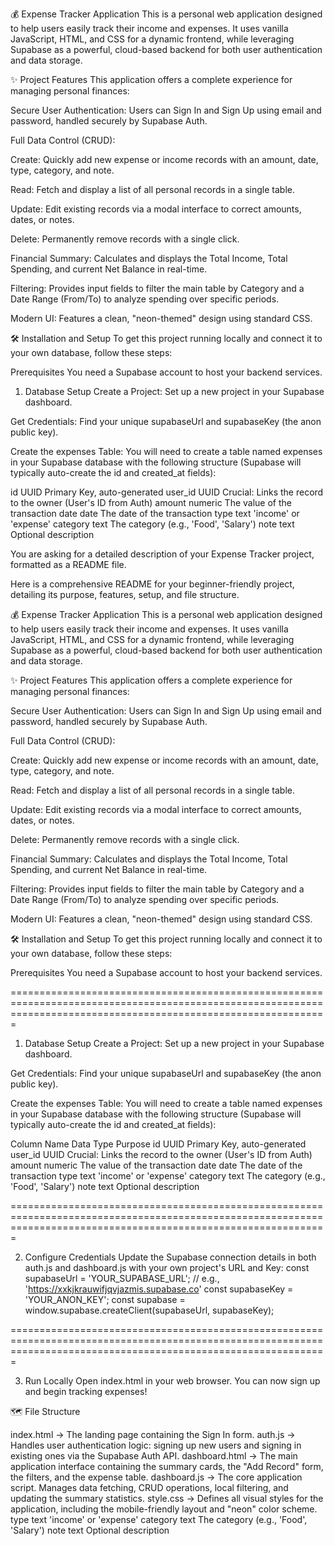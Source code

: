 💰 Expense Tracker Application
This is a personal web application designed to help users easily track their income and expenses. It uses vanilla JavaScript, HTML, and CSS for a dynamic frontend, while leveraging Supabase as a powerful, cloud-based backend for both user authentication and data storage.

✨ Project Features
This application offers a complete experience for managing personal finances:

Secure User Authentication: Users can Sign In and Sign Up using email and password, handled securely by Supabase Auth.

Full Data Control (CRUD):

Create: Quickly add new expense or income records with an amount, date, type, category, and note.

Read: Fetch and display a list of all personal records in a single table.

Update: Edit existing records via a modal interface to correct amounts, dates, or notes.

Delete: Permanently remove records with a single click.

Financial Summary: Calculates and displays the Total Income, Total Spending, and current Net Balance in real-time.

Filtering: Provides input fields to filter the main table by Category and a Date Range (From/To) to analyze spending over specific periods.

Modern UI: Features a clean, "neon-themed" design using standard CSS.

🛠️ Installation and Setup
To get this project running locally and connect it to your own database, follow these steps:

Prerequisites
You need a Supabase account to host your backend services.

1. Database Setup
Create a Project: Set up a new project in your Supabase dashboard.

Get Credentials: Find your unique supabaseUrl and supabaseKey (the anon public key).

Create the expenses Table: You will need to create a table named expenses in your Supabase database with the following structure (Supabase will typically auto-create the id and created_at fields):


id	UUID	Primary Key, auto-generated
user_id	UUID	Crucial: Links the record to the owner (User's ID from Auth)
amount	numeric	The value of the transaction
date	date	The date of the transaction
type	text	'income' or 'expense'
category	text	The category (e.g., 'Food', 'Salary')
note	text	Optional description

You are asking for a detailed description of your Expense Tracker project, formatted as a README file.

Here is a comprehensive README for your beginner-friendly project, detailing its purpose, features, setup, and file structure.

💰 Expense Tracker Application
This is a personal web application designed to help users easily track their income and expenses. It uses vanilla JavaScript, HTML, and CSS for a dynamic frontend, while leveraging Supabase as a powerful, cloud-based backend for both user authentication and data storage.

✨ Project Features
This application offers a complete experience for managing personal finances:

Secure User Authentication: Users can Sign In and Sign Up using email and password, handled securely by Supabase Auth.

Full Data Control (CRUD):

Create: Quickly add new expense or income records with an amount, date, type, category, and note.

Read: Fetch and display a list of all personal records in a single table.

Update: Edit existing records via a modal interface to correct amounts, dates, or notes.

Delete: Permanently remove records with a single click.

Financial Summary: Calculates and displays the Total Income, Total Spending, and current Net Balance in real-time.

Filtering: Provides input fields to filter the main table by Category and a Date Range (From/To) to analyze spending over specific periods.

Modern UI: Features a clean, "neon-themed" design using standard CSS.

🛠️ Installation and Setup
To get this project running locally and connect it to your own database, follow these steps:

Prerequisites
You need a Supabase account to host your backend services.

===================================================================================================================================================================

1. Database Setup
Create a Project: Set up a new project in your Supabase dashboard.

Get Credentials: Find your unique supabaseUrl and supabaseKey (the anon public key).

Create the expenses Table: You will need to create a table named expenses in your Supabase database with the following structure (Supabase will typically auto-create the id and created_at fields):

Column Name	Data Type	Purpose
id	UUID	Primary Key, auto-generated
user_id	UUID	Crucial: Links the record to the owner (User's ID from Auth)
amount	numeric	The value of the transaction
date	date	The date of the transaction
type	text	'income' or 'expense'
category	text	The category (e.g., 'Food', 'Salary')
note	text	Optional description

===================================================================================================================================================================

2. Configure Credentials
Update the Supabase connection details in both auth.js and dashboard.js with your own project's URL and Key:
const supabaseUrl = 'YOUR_SUPABASE_URL'; // e.g., 'https://xxkjkrauwifjqvjazmis.supabase.co'
const supabaseKey = 'YOUR_ANON_KEY';
const supabase = window.supabase.createClient(supabaseUrl, supabaseKey);

===================================================================================================================================================================

3. Run Locally
Open index.html in your web browser. You can now sign up and begin tracking expenses!

🗺️ File Structure

index.html -> The landing page containing the Sign In form.
auth.js	-> Handles user authentication logic: signing up new users and signing in existing ones via the Supabase Auth API.
dashboard.html -> The main application interface containing the summary cards, the "Add Record" form, the filters, and the expense table.
dashboard.js ->	The core application script. Manages data fetching, CRUD operations, local filtering, and updating the summary statistics.
style.css ->	Defines all visual styles for the application, including the mobile-friendly layout and "neon" color scheme.
type	text	'income' or 'expense'
category	text	The category (e.g., 'Food', 'Salary')
note	text	Optional description
